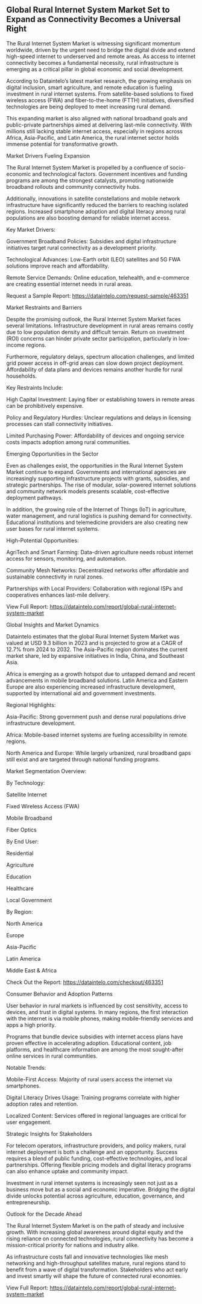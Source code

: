 ## Global Rural Internet System Market Set to Expand as Connectivity Becomes a Universal Right

The Rural Internet System Market is witnessing significant momentum worldwide, driven by the urgent need to bridge the digital divide and extend high-speed internet to underserved and remote areas. As access to internet connectivity becomes a fundamental necessity, rural infrastructure is emerging as a critical pillar in global economic and social development.

According to Dataintelo’s latest market research, the growing emphasis on digital inclusion, smart agriculture, and remote education is fueling investment in rural internet systems. From satellite-based solutions to fixed wireless access (FWA) and fiber-to-the-home (FTTH) initiatives, diversified technologies are being deployed to meet increasing rural demand.

This expanding market is also aligned with national broadband goals and public-private partnerships aimed at delivering last-mile connectivity. With millions still lacking stable internet access, especially in regions across Africa, Asia-Pacific, and Latin America, the rural internet sector holds immense potential for transformative growth.

Market Drivers Fueling Expansion

The Rural Internet System Market is propelled by a confluence of socio-economic and technological factors. Government incentives and funding programs are among the strongest catalysts, promoting nationwide broadband rollouts and community connectivity hubs.

Additionally, innovations in satellite constellations and mobile network infrastructure have significantly reduced the barriers to reaching isolated regions. Increased smartphone adoption and digital literacy among rural populations are also boosting demand for reliable internet access.

Key Market Drivers:

Government Broadband Policies: Subsidies and digital infrastructure initiatives target rural connectivity as a development priority.

Technological Advances: Low-Earth orbit (LEO) satellites and 5G FWA solutions improve reach and affordability.

Remote Service Demands: Online education, telehealth, and e-commerce are creating essential internet needs in rural areas.

Request a Sample Report: https://dataintelo.com/request-sample/463351

Market Restraints and Barriers

Despite the promising outlook, the Rural Internet System Market faces several limitations. Infrastructure development in rural areas remains costly due to low population density and difficult terrain. Return on investment (ROI) concerns can hinder private sector participation, particularly in low-income regions.

Furthermore, regulatory delays, spectrum allocation challenges, and limited grid power access in off-grid areas can slow down project deployment. Affordability of data plans and devices remains another hurdle for rural households.

Key Restraints Include:

High Capital Investment: Laying fiber or establishing towers in remote areas can be prohibitively expensive.

Policy and Regulatory Hurdles: Unclear regulations and delays in licensing processes can stall connectivity initiatives.

Limited Purchasing Power: Affordability of devices and ongoing service costs impacts adoption among rural communities.

Emerging Opportunities in the Sector

Even as challenges exist, the opportunities in the Rural Internet System Market continue to expand. Governments and international agencies are increasingly supporting infrastructure projects with grants, subsidies, and strategic partnerships. The rise of modular, solar-powered internet solutions and community network models presents scalable, cost-effective deployment pathways.

In addition, the growing role of the Internet of Things (IoT) in agriculture, water management, and rural logistics is pushing demand for connectivity. Educational institutions and telemedicine providers are also creating new user bases for rural internet systems.

High-Potential Opportunities:

AgriTech and Smart Farming: Data-driven agriculture needs robust internet access for sensors, monitoring, and automation.

Community Mesh Networks: Decentralized networks offer affordable and sustainable connectivity in rural zones.

Partnerships with Local Providers: Collaboration with regional ISPs and cooperatives enhances last-mile delivery.

View Full Report: https://dataintelo.com/report/global-rural-internet-system-market

Global Insights and Market Dynamics

Dataintelo estimates that the global Rural Internet System Market was valued at USD 9.3 billion in 2023 and is projected to grow at a CAGR of 12.7% from 2024 to 2032. The Asia-Pacific region dominates the current market share, led by expansive initiatives in India, China, and Southeast Asia.

Africa is emerging as a growth hotspot due to untapped demand and recent advancements in mobile broadband solutions. Latin America and Eastern Europe are also experiencing increased infrastructure development, supported by international aid and government investments.

Regional Highlights:

Asia-Pacific: Strong government push and dense rural populations drive infrastructure development.

Africa: Mobile-based internet systems are fueling accessibility in remote regions.

North America and Europe: While largely urbanized, rural broadband gaps still exist and are targeted through national funding programs.

Market Segmentation Overview:

By Technology:

Satellite Internet

Fixed Wireless Access (FWA)

Mobile Broadband

Fiber Optics

By End User:

Residential

Agriculture

Education

Healthcare

Local Government

By Region:

North America

Europe

Asia-Pacific

Latin America

Middle East & Africa

Check Out the Report: https://dataintelo.com/checkout/463351

Consumer Behavior and Adoption Patterns

User behavior in rural markets is influenced by cost sensitivity, access to devices, and trust in digital systems. In many regions, the first interaction with the internet is via mobile phones, making mobile-friendly services and apps a high priority.

Programs that bundle device subsidies with internet access plans have proven effective in accelerating adoption. Educational content, job platforms, and healthcare information are among the most sought-after online services in rural communities.

Notable Trends:

Mobile-First Access: Majority of rural users access the internet via smartphones.

Digital Literacy Drives Usage: Training programs correlate with higher adoption rates and retention.

Localized Content: Services offered in regional languages are critical for user engagement.

Strategic Insights for Stakeholders

For telecom operators, infrastructure providers, and policy makers, rural internet deployment is both a challenge and an opportunity. Success requires a blend of public funding, cost-effective technologies, and local partnerships. Offering flexible pricing models and digital literacy programs can also enhance uptake and community impact.

Investment in rural internet systems is increasingly seen not just as a business move but as a social and economic imperative. Bridging the digital divide unlocks potential across agriculture, education, governance, and entrepreneurship.

Outlook for the Decade Ahead

The Rural Internet System Market is on the path of steady and inclusive growth. With increasing global awareness around digital equity and the rising reliance on connected technologies, rural connectivity has become a mission-critical priority for nations and industry alike.

As infrastructure costs fall and innovative technologies like mesh networking and high-throughput satellites mature, rural regions stand to benefit from a wave of digital transformation. Stakeholders who act early and invest smartly will shape the future of connected rural economies.

View Full Report: https://dataintelo.com/report/global-rural-internet-system-market
